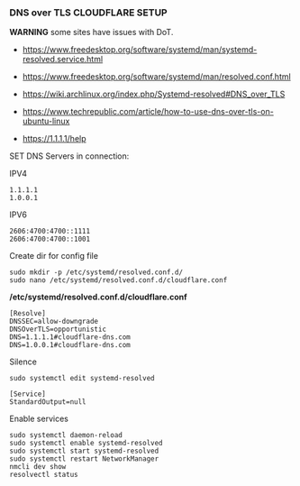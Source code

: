 ### DNS over TLS CLOUDFLARE SETUP

**WARNING** some sites have issues with DoT. 

- https://www.freedesktop.org/software/systemd/man/systemd-resolved.service.html

- https://www.freedesktop.org/software/systemd/man/resolved.conf.html

- https://wiki.archlinux.org/index.php/Systemd-resolved#DNS_over_TLS

- https://www.techrepublic.com/article/how-to-use-dns-over-tls-on-ubuntu-linux

- https://1.1.1.1/help

SET DNS Servers in connection:

IPV4
```
1.1.1.1
1.0.0.1
```
IPV6
```
2606:4700:4700::1111
2606:4700:4700::1001
```
Create dir for config file
```
sudo mkdir -p /etc/systemd/resolved.conf.d/
sudo nano /etc/systemd/resolved.conf.d/cloudflare.conf
```

**/etc/systemd/resolved.conf.d/cloudflare.conf**
```
[Resolve]
DNSSEC=allow-downgrade
DNSOverTLS=opportunistic
DNS=1.1.1.1#cloudflare-dns.com
DNS=1.0.0.1#cloudflare-dns.com
```
Silence
```
sudo systemctl edit systemd-resolved
```
```
[Service]
StandardOutput=null
```
Enable services
```
sudo systemctl daemon-reload
sudo systemctl enable systemd-resolved 
sudo systemctl start systemd-resolved 
sudo systemctl restart NetworkManager 
nmcli dev show
resolvectl status
```
